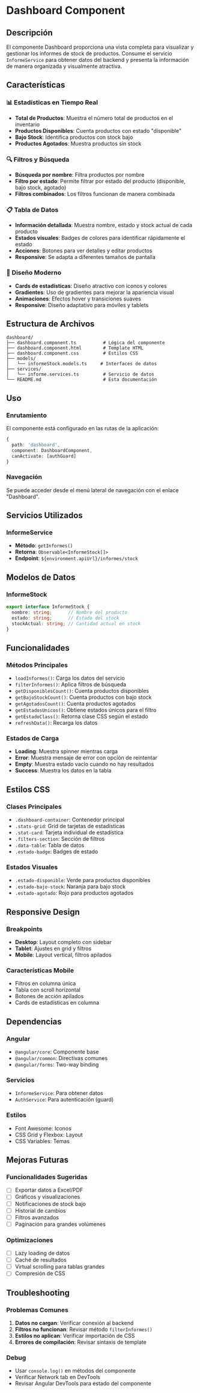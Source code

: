 # Dashboard Component

## Descripción
El componente Dashboard proporciona una vista completa para visualizar y gestionar los informes de stock de productos. Consume el servicio `InformeService` para obtener datos del backend y presenta la información de manera organizada y visualmente atractiva.

## Características

### 📊 Estadísticas en Tiempo Real
- **Total de Productos**: Muestra el número total de productos en el inventario
- **Productos Disponibles**: Cuenta productos con estado "disponible"
- **Bajo Stock**: Identifica productos con stock bajo
- **Productos Agotados**: Muestra productos sin stock

### 🔍 Filtros y Búsqueda
- **Búsqueda por nombre**: Filtra productos por nombre
- **Filtro por estado**: Permite filtrar por estado del producto (disponible, bajo stock, agotado)
- **Filtros combinados**: Los filtros funcionan de manera combinada

### 📋 Tabla de Datos
- **Información detallada**: Muestra nombre, estado y stock actual de cada producto
- **Estados visuales**: Badges de colores para identificar rápidamente el estado
- **Acciones**: Botones para ver detalles y editar productos
- **Responsive**: Se adapta a diferentes tamaños de pantalla

### 🎨 Diseño Moderno
- **Cards de estadísticas**: Diseño atractivo con iconos y colores
- **Gradientes**: Uso de gradientes para mejorar la apariencia visual
- **Animaciones**: Efectos hover y transiciones suaves
- **Responsive**: Diseño adaptativo para móviles y tablets

## Estructura de Archivos

```
dashboard/
├── dashboard.component.ts          # Lógica del componente
├── dashboard.component.html        # Template HTML
├── dashboard.component.css         # Estilos CSS
├── models/
│   └── informeStock.models.ts     # Interfaces de datos
├── services/
│   └── informe.services.ts         # Servicio de datos
└── README.md                       # Esta documentación
```

## Uso

### Enrutamiento
El componente está configurado en las rutas de la aplicación:
```typescript
{ 
  path: 'dashboard',
  component: DashboardComponent,
  canActivate: [authGuard]
}
```

### Navegación
Se puede acceder desde el menú lateral de navegación con el enlace "Dashboard".

## Servicios Utilizados

### InformeService
- **Método**: `getInformes()`
- **Retorna**: `Observable<InformeStock[]>`
- **Endpoint**: `${environment.apiUrl}/informes/stock`

## Modelos de Datos

### InformeStock
```typescript
export interface InformeStock {
  nombre: string;      // Nombre del producto
  estado: string;      // Estado del stock
  stockActual: string; // Cantidad actual en stock
}
```

## Funcionalidades

### Métodos Principales
- `loadInformes()`: Carga los datos del servicio
- `filterInformes()`: Aplica filtros de búsqueda
- `getDisponiblesCount()`: Cuenta productos disponibles
- `getBajoStockCount()`: Cuenta productos con bajo stock
- `getAgotadosCount()`: Cuenta productos agotados
- `getEstadosUnicos()`: Obtiene estados únicos para el filtro
- `getEstadoClass()`: Retorna clase CSS según el estado
- `refreshData()`: Recarga los datos

### Estados de Carga
- **Loading**: Muestra spinner mientras carga
- **Error**: Muestra mensaje de error con opción de reintentar
- **Empty**: Muestra estado vacío cuando no hay resultados
- **Success**: Muestra los datos en la tabla

## Estilos CSS

### Clases Principales
- `.dashboard-container`: Contenedor principal
- `.stats-grid`: Grid de tarjetas de estadísticas
- `.stat-card`: Tarjeta individual de estadística
- `.filters-section`: Sección de filtros
- `.data-table`: Tabla de datos
- `.estado-badge`: Badges de estado

### Estados Visuales
- `.estado-disponible`: Verde para productos disponibles
- `.estado-bajo-stock`: Naranja para bajo stock
- `.estado-agotado`: Rojo para productos agotados

## Responsive Design

### Breakpoints
- **Desktop**: Layout completo con sidebar
- **Tablet**: Ajustes en grid y filtros
- **Mobile**: Layout vertical, filtros apilados

### Características Mobile
- Filtros en columna única
- Tabla con scroll horizontal
- Botones de acción apilados
- Cards de estadísticas en columna

## Dependencias

### Angular
- `@angular/core`: Componente base
- `@angular/common`: Directivas comunes
- `@angular/forms`: Two-way binding

### Servicios
- `InformeService`: Para obtener datos
- `AuthService`: Para autenticación (guard)

### Estilos
- Font Awesome: Iconos
- CSS Grid y Flexbox: Layout
- CSS Variables: Temas

## Mejoras Futuras

### Funcionalidades Sugeridas
- [ ] Exportar datos a Excel/PDF
- [ ] Gráficos y visualizaciones
- [ ] Notificaciones de stock bajo
- [ ] Historial de cambios
- [ ] Filtros avanzados
- [ ] Paginación para grandes volúmenes

### Optimizaciones
- [ ] Lazy loading de datos
- [ ] Caché de resultados
- [ ] Virtual scrolling para tablas grandes
- [ ] Compresión de CSS

## Troubleshooting

### Problemas Comunes
1. **Datos no cargan**: Verificar conexión al backend
2. **Filtros no funcionan**: Revisar método `filterInformes()`
3. **Estilos no aplican**: Verificar importación de CSS
4. **Errores de compilación**: Revisar sintaxis de template

### Debug
- Usar `console.log()` en métodos del componente
- Verificar Network tab en DevTools
- Revisar Angular DevTools para estado del componente
